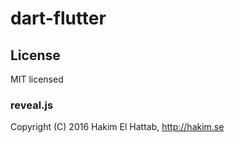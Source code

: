 # dart-flutter


## License

MIT licensed

### reveal.js
Copyright (C) 2016 Hakim El Hattab, http://hakim.se
